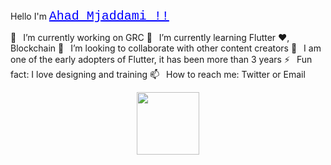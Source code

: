 Hello I'm <a style="font-family:Courier; color:Blue; font-size: 20px;" href="https://www.ahadmajdami.me/">Ahad Mjaddami !!</a>

🔭  I’m currently working on GRC
🌱  I’m currently learning Flutter ❤, Blockchain
👯  I’m looking to collaborate with other content creators
🗿  I am one of the early adopters of Flutter, it has been more than 3 years
⚡  Fun fact: I love designing and training 
📫  How to reach me: Twitter or Email
<!---
vow95/vow95 is a ✨ special ✨ repository because its `README.md` (this file) appears on your GitHub profile.
You can click the Preview link to take a look at your changes.
--->
<div id="header" align="center">
  <img src="https://media.giphy.com/media/M9gbBd9nbDrOTu1Mqx/giphy.gif" width="100"/>
</div>


